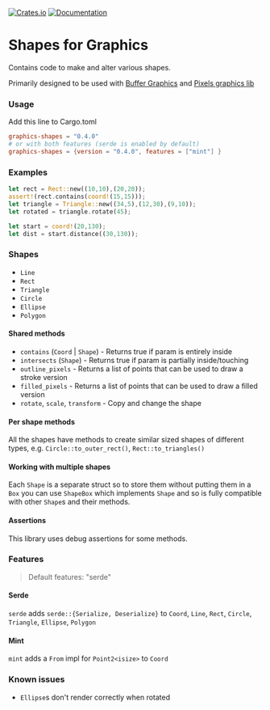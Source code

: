 [![Crates.io](https://img.shields.io/crates/v/graphics-shapes)](https://crates.io/crates/graphics-shapes "Crates.io version")
[![Documentation](https://img.shields.io/docsrs/graphics-shapes)](https://docs.rs/graphics-shapes "Documentation")

# Shapes for Graphics

Contains code to make and alter various shapes.

Primarily designed to be used with [Buffer Graphics](https://github.com/emmabritton/buffer-graphics-lib) and [Pixels graphics lib](https://github.com/emmabritton/pixel-graphics-lib)

### Usage

Add this line to Cargo.toml
```toml
graphics-shapes = "0.4.0"
# or with both features (serde is enabled by default)
graphics-shapes = {version = "0.4.0", features = ["mint"] }
```

### Examples 

```rust
let rect = Rect::new((10,10),(20,20));
assert!(rect.contains(coord!(15,15)));
let triangle = Triangle::new((34,5),(12,30),(9,10));
let rotated = triangle.rotate(45);

let start = coord!(20,130);
let dist = start.distance((30,130));
```

### Shapes

* `Line` 
* `Rect` 
* `Triangle`
* `Circle`
* `Ellipse`
* `Polygon`

#### Shared methods

* `contains` (`Coord` | `Shape`) - Returns true if param is entirely inside 
* `intersects` (`Shape`) - Returns true if param is partially inside/touching
* `outline_pixels` - Returns a list of points that can be used to draw a stroke version
* `filled_pixels` - Returns a list of points that can be used to draw a filled version
* `rotate`, `scale`, `transform` - Copy and change the shape

#### Per shape methods

All the shapes have methods to create similar sized shapes of different types, e.g. `Circle::to_outer_rect()`, `Rect::to_triangles()`

#### Working with multiple shapes

Each `Shape` is a separate struct so to store them without putting them in a `Box` you can use `ShapeBox` which implements `Shape` and so is fully compatible with other `Shape`s and their methods.

#### Assertions

This library uses debug assertions for some methods.

### Features

> Default features: "serde"

#### Serde

`serde` adds `serde::{Serialize, Deserialize}` to `Coord`, `Line`, `Rect`, `Circle`, `Triangle`, `Ellipse`, `Polygon`

#### Mint

`mint` adds a `From` impl for `Point2<isize>` to `Coord`

### Known issues

- `Ellipse`s don't render correctly when rotated